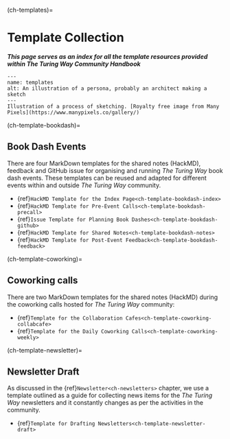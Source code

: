 (ch-templates)=
# Template Collection

***This page serves as an index for all the template resources provided within The Turing Way Community Handbook***

```{figure} ../figures/templates.png
---
name: templates
alt: An illustration of a persona, probably an architect making a sketch
---
Illustration of a process of sketching. [Royalty free image from Many Pixels](https://www.manypixels.co/gallery/)
```

(ch-template-bookdash)=
## Book Dash Events

There are four MarkDown templates for the shared notes (HackMD), feedback and GitHub issue for organising and running _The Turing Way_ book dash events.
These templates can be reused and adapted for different events within and outside _The Turing Way_ community.

- {ref}`HackMD Template for the Index Page<ch-template-bookdash-index>`
- {ref}`HackMD Template for Pre-Event Calls<ch-template-bookdash-precall>`
- {ref}`Issue Template for Planning Book Dashes<ch-template-bookdash-github>`
- {ref}`HackMD Template for Shared Notes<ch-template-bookdash-notes>`
- {ref}`HackMD Template for Post-Event Feedback<ch-template-bookdash-feedback>`

(ch-template-coworking)=
## Coworking calls

There are two MarkDown templates for the shared notes (HackMD) during the coworking calls hosted for _The Turing Way_ community:

- {ref}`Template for the Collaboration Cafes<ch-template-coworking-collabcafe>`
- {ref}`Template for the Daily Coworking Calls<ch-template-coworking-weekly>`

(ch-template-newsletter)=
## Newsletter Draft

As discussed in the {ref}`Newsletter<ch-newsletters>` chapter, we use a template outlined as a guide for collecting news items for the _The Turing Way_ newsletters and it constantly changes as per the activities in the community.

- {ref}`Template for Drafting Newsletters<ch-template-newsletter-draft>`
